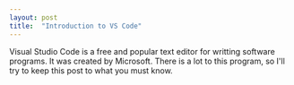```yaml
---
layout: post
title:  "Introduction to VS Code"
---
```


Visual Studio Code is a free and popular text editor for writting software programs. It was created by Microsoft. There is a lot to this program, so I'll try to keep this post to what you must know.


